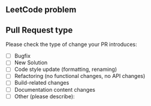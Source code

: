 <!--- Please provide a general summary of your changes in the title above -->

## LeetCode problem

## Pull Request type

<!-- Please try to limit your pull request to one type; submit multiple pull requests if needed. -->

Please check the type of change your PR introduces:

- [ ] Bugfix
- [ ] New Solution
- [ ] Code style update (formatting, renaming)
- [ ] Refactoring (no functional changes, no API changes)
- [ ] Build-related changes
- [ ] Documentation content changes
- [ ] Other (please describe):